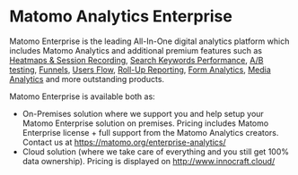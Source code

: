 # Matomo Analytics Enterprise

Matomo Enterprise is the leading All-In-One digital analytics platform which includes Matomo Analytics and additional premium features such as [Heatmaps & Session Recording](https://plugins.matomo.org/HeatmapSessionRecording?pk_campaign=GithubPiwikEnterprise), [Search Keywords Performance](https://plugins.matomo.org/SearchEngineKeywordsPerformance?pk_campaign=GithubPiwikEnterprise), [A/B testing](http://www.ab-tests.net/?pk_campaign=GithubPiwikEnterprise), [Funnels](https://plugins.matomo.org/Funnels?pk_campaign=GithubPiwikEnterprise), [Users Flow](https://plugins.matomo.org/UsersFlow?pk_campaign=GithubPiwikEnterprise), [Roll-Up Reporting](https://plugins.matomo.org/RollUpReporting?pk_campaign=GithubPiwikEnterprise), [Form Analytics](https://www.form-analytics.net/?pk_campaign=GithubPiwikEnterprise), [Media Analytics](http://www.media-analytics.net/?pk_campaign=GithubPiwikEnterprise) and more outstanding products.

Matomo Enterprise is available both as:
- On-Premises solution where we support you and help setup your Matomo Enterprise solution on premises. Pricing includes Matomo Enterprise license + full support from the Matomo Analytics creators. Contact us at https://matomo.org/enterprise-analytics/
- Cloud solution (where we take care of everything and you still get 100% data ownership). Pricing is displayed on http://www.innocraft.cloud/

